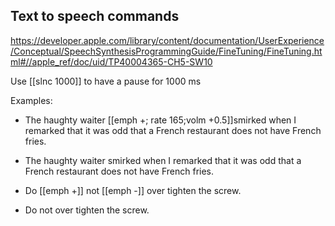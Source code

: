 
## Text to speech commands

https://developer.apple.com/library/content/documentation/UserExperience/Conceptual/SpeechSynthesisProgrammingGuide/FineTuning/FineTuning.html#//apple_ref/doc/uid/TP40004365-CH5-SW10

Use [[slnc 1000]] to have a pause for 1000 ms

Examples:

- The haughty waiter [[emph +; rate 165;volm +0.5]]smirked when I remarked that it was odd that a French restaurant does not have French fries.
- The haughty waiter smirked when I remarked that it was odd that a French restaurant does not have French fries.

- Do [[emph +]] not [[emph -]] over tighten the screw.
- Do not over tighten the screw.
